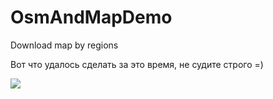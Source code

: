 # OsmAndMapDemo
Download map by regions

Вот что удалось сделать за это время, не судите строго =)

![](https://media.giphy.com/media/PnOOipNcVWeN4Xt0mO/giphy.gif)
